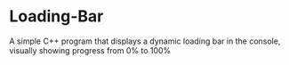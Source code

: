 # Loading-Bar
A simple C++ program that displays a dynamic loading bar in the console, visually showing progress from 0% to 100%
